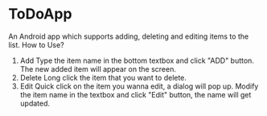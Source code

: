 # ToDoApp
An Android app which supports adding, deleting and editing items to the list.
How to Use?
1. Add
  Type the item name in the bottom textbox and click "ADD" button. The new added item will appear on the screen.
2. Delete
  Long click the item that you want to delete.
3. Edit
  Quick click on the item you wanna edit, a dialog will pop up. 
  Modify the item name in the textbox and click "Edit" button, the name will get updated.
  
